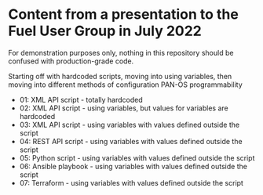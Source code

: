 # Content from a presentation to the Fuel User Group in July 2022

For demonstration purposes only, nothing in this repository should be confused with production-grade code.

Starting off with hardcoded scripts, moving into using variables, then moving into different methods of configuration PAN-OS programmability

- 01: XML API script - totally hardcoded
- 02: XML API script - using variables, but values for variables are hardcoded
- 03: XML API script - using variables with values defined outside the script
- 04: REST API script - using variables with values defined outside the script
- 05: Python script - using variables with values defined outside the script
- 06: Ansible playbook - using variables with values defined outside the script
- 07: Terraform - using variables with values defined outside the script